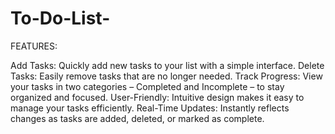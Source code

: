 # To-Do-List-

FEATURES:

Add Tasks: Quickly add new tasks to your list with a simple interface.
Delete Tasks: Easily remove tasks that are no longer needed.
Track Progress: View your tasks in two categories – Completed and Incomplete – to stay organized and focused.
User-Friendly: Intuitive design makes it easy to manage your tasks efficiently.
Real-Time Updates: Instantly reflects changes as tasks are added, deleted, or marked as complete.
